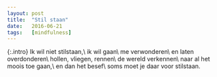 ```yaml
---
layout: post
title:  "Stil staan"
date:   2016-06-21
tags:   [mindfulness]
---
```


{:.intro}
Ik wil niet stilstaan,\\
ik wil gaan\\
me verwonderen\\
en laten overdonderen\\
hollen, vliegen, rennen\\
de wereld verkennen\\
naar al het moois toe gaan,\\
en dan het besef\\
soms moet je daar voor stilstaan. 
